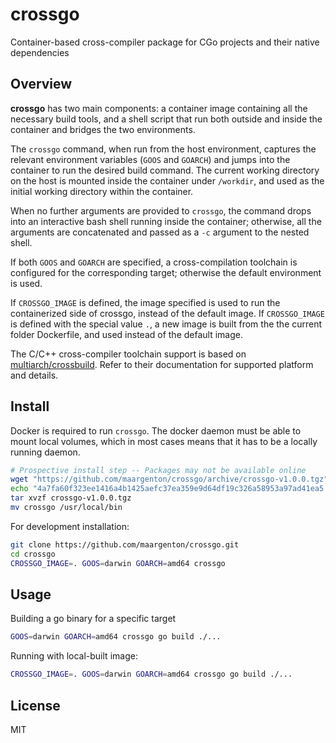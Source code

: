 # crossgo

Container-based cross-compiler package for CGo projects and their native
dependencies

## Overview

**crossgo** has two main components: a container image containing all the
necessary build tools, and a shell script that run both outside and inside the
container and bridges the two environments.

The `crossgo` command, when run from the host environment, captures the relevant
environment variables (`GOOS` and `GOARCH`) and jumps into the container to run
the desired build command. The current working directory on the host is mounted
inside the container under `/workdir`, and used as the initial working directory
within the container.

When no further arguments are provided to `crossgo`, the command drops into an
interactive bash shell running inside the container; otherwise, all the
arguments are concatenated and passed as a `-c` argument to the nested shell.

If both `GOOS` and `GOARCH` are specified, a cross-compilation toolchain is
configured for the corresponding target; otherwise the default environment is
used.

If `CROSSGO_IMAGE` is defined, the image specified is used to run the
containerized side of crossgo, instead of the default image. If `CROSSGO_IMAGE`
is defined with the special value `.`, a new image is built from the the
current folder Dockerfile, and used instead of the default image.

The C/C++ cross-compiler toolchain support is based on
[multiarch/crossbuild](https://github.com/multiarch/crossbuild). Refer to their
documentation for supported platform and details.

## Install

Docker is required to run `crossgo`. The docker daemon must be able to mount
local volumes, which in most cases means that it has to be a locally running
daemon.


```sh
# Prospective install step -- Packages may not be available online
wget "https://github.com/maargenton/crossgo/archive/crossgo-v1.0.0.tgz"
echo "4a7fa60f323ee1416a4b1425aefc37ea359e9d64df19c326a58953a97ad41ea5 crossgo-v1.0.0.tgz" | sha256sum -c -
tar xvzf crossgo-v1.0.0.tgz
mv crossgo /usr/local/bin
```

For development installation:
```sh
git clone https://github.com/maargenton/crossgo.git
cd crossgo
CROSSGO_IMAGE=. GOOS=darwin GOARCH=amd64 crossgo
```

## Usage

Building a go binary for a specific target
```sh
GOOS=darwin GOARCH=amd64 crossgo go build ./...
```

Running with local-built image:
```sh
CROSSGO_IMAGE=. GOOS=darwin GOARCH=amd64 crossgo go build ./...
```

## License

MIT
